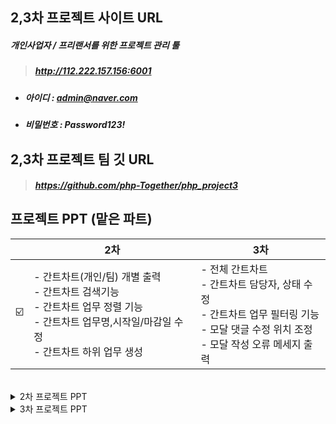 
## 2,3차 프로젝트 사이트 URL
##### 개인사업자 / 프리랜서를 위한 프로젝트 관리 툴
> ##### http://112.222.157.156:6001
- ##### 아이디 : admin@naver.com
- ##### 비밀번호 : Password123!

## 2,3차 프로젝트 팀 깃 URL
> ##### https://github.com/php-Together/php_project3

## 프로젝트 PPT (맡은 파트)
|  | 2차 | 3차 |
| ------ | -- | -- |
| ☑️ | - 간트차트(개인/팀) 개별 출력<br>- 간트차트 검색기능<br>- 간트차트 업무 정렬 기능<br>- 간트차트 업무명,시작일/마감일 수정<br>- 간트차트 하위 업무 생성| - 전체 간트차트<br>- 간트차트 담당자, 상태 수정<br>- 간트차트 업무 필터링 기능<br>- 모달 댓글 수정 위치 조정<br>- 모달 작성 오류 메세지 출력 |

<br>

<details markdown="1">
<summary> 2차 프로젝트 PPT</summary>
  
![image](https://github.com/kktofu720/PHP-2nd-project/assets/142575027/c6b77422-c765-4974-987c-245c51e50695)
![image](https://github.com/kktofu720/PHP-2nd-project/assets/142575027/9994295b-c0a8-4e52-9ed8-f0eedae51778)
![image](https://github.com/kktofu720/PHP-2nd-project/assets/142575027/888d8e8d-0876-470d-b54f-e7420090f7cd)
![image](https://github.com/kktofu720/PHP-2nd-project/assets/142575027/1078d73f-8804-42cb-bfad-9c576b52f904)
![image](https://github.com/kktofu720/PHP-2nd-project/assets/142575027/e8d01832-9bb3-43c4-be0a-8999242e6870)
![image](https://github.com/kktofu720/PHP-2nd-project/assets/142575027/cd2e506f-b0be-4a4a-800e-748b82aec676)
![image](https://github.com/kktofu720/PHP-2nd-project/assets/142575027/553bb0ed-0ea0-413a-a511-52e5196eb5ac)
![image](https://github.com/kktofu720/PHP-2nd-project/assets/142575027/bc05e29c-14f1-497e-ad26-3102e316da42)
![image](https://github.com/kktofu720/PHP-2nd-project/assets/142575027/6a292dd0-c644-41fc-b014-e91303cd858e)
![image](https://github.com/kktofu720/PHP-2nd-project/assets/142575027/b76b7cd7-be91-431d-8181-31a6cb65331a)
![image](https://github.com/kktofu720/PHP-2nd-project/assets/142575027/33021c0d-8fd8-4d13-8942-0e405ef8af0c)
#### > 업무추가/더보기버튼 기능
##### - 우측 상단에 있는 업무추가 버튼을 누르면 작성모달을 통해 상위업무를 추가할 수 있습니다.
##### - 업무명 옆에 있는 더보기 버튼을 누르면 메뉴바가 뜨는데 상세모달을 띄울 수 있는 자세히보기 버튼과 <br>
##### 하위업무를 추가할 수 있는 버튼이 있습니다.
##### - 상위업무에서 눌렀을 땐 자세히보기/하위업무추가 버튼이 뜨고 <br>
##### 하위업무에서 눌렀을 땐 하위업무를 추가할 수 없게 자세히보기 버튼만 뜹니다.
#### > 수정 기능
##### - 업무명과 시작일/마감일의 달력을 클릭 시 바로 수정을 할 수 있으며 차트도 변경됩니다.
<br>

![image](https://github.com/kktofu720/PHP-2nd-project/assets/142575027/0ee1814d-9197-4ffd-881a-01969d7207ab)
#### > 새 업무 추가 문구 출력
##### - 새 프로젝트를 만들고 업무가 없는 상태에서 문구가 출력됩니다.
#### > 검색 기능
##### - 검색란에 업무명/담당자/상태를 검색할 수 있습니다.
##### - 입력한 키워드를 포함한 업무만 뜨게 됩니다.
#### > 정렬 기능
##### - 화살표 모양을 누르면 정렬을 할 수 있습니다.
##### - 한 번 누르면 오름차순, 두 번 누르면 내림차순, 세 번 누르면 정렬해제가 됩니다.
<br>

![image](https://github.com/kktofu720/PHP-2nd-project/assets/142575027/e4e99797-bc49-4707-b6f6-df3452a45c61)
![image](https://github.com/kktofu720/PHP-2nd-project/assets/142575027/c0e049ef-e59d-4399-9283-09003869dedb)

</details>

<details markdown="1">
<summary>3차 프로젝트 PPT</summary>
  
![image](https://github.com/kktofu720/PHP-2nd-project/assets/142575027/455e18ff-0ae2-4939-92a1-d43bc377434b)
![image](https://github.com/kktofu720/PHP-2nd-project/assets/142575027/e738627a-e4a0-4a24-b1c2-53c820c71a1f)
![image](https://github.com/kktofu720/PHP-2nd-project/assets/142575027/700c8d89-919d-4c9c-bc08-46d03707cfdf)
![image](https://github.com/kktofu720/PHP-2nd-project/assets/142575027/58e0740a-6dc5-4fbf-a7a8-844608f89089)
![image](https://github.com/kktofu720/PHP-2nd-project/assets/142575027/7ffffca0-f072-4961-96d1-9ceff74fb390)
![image](https://github.com/kktofu720/PHP-2nd-project/assets/142575027/056cd001-31b5-4483-b046-8de32ee6820e)
![image](https://github.com/kktofu720/PHP-2nd-project/assets/142575027/8e678031-60f2-48ea-a675-5c6a24a1f19e)
![image](https://github.com/kktofu720/PHP-2nd-project/assets/142575027/ee274030-27d1-4668-a644-69e22156b665)
![image](https://github.com/kktofu720/PHP-2nd-project/assets/142575027/904c2031-c457-4021-8706-89b6321c24c8)
![image](https://github.com/kktofu720/PHP-2nd-project/assets/142575027/c26c3725-aa6d-4e09-a8df-4c4229ca1763)
![image](https://github.com/kktofu720/PHP-2nd-project/assets/142575027/ac373e40-7dbc-4c4b-81a6-aee31b8f1fcf)
![image](https://github.com/kktofu720/PHP-2nd-project/assets/142575027/a40dce24-3061-4243-b7cb-f265a03eac81)
![image](https://github.com/kktofu720/PHP-2nd-project/assets/142575027/99fdf803-e3ed-4f9d-9750-7fe86de8b726)

#### > 업무추가/더보기버튼 기능
##### - 우측 상단에 있는 업무추가 버튼을 누르면 작성모달을 통해 상위업무를 추가할 수 있습니다.
##### - 업무명 옆에 있는 더보기 버튼을 누르면 메뉴바가 뜨는데 상세모달을 띄울 수 있는 자세히보기 버튼과 <br>
##### 하위업무를 추가할 수 있는 버튼이 있습니다.
##### - 상위업무에서 눌렀을 땐 자세히보기/하위업무추가 버튼이 뜨고 <br>
##### 하위업무에서 눌렀을 땐 하위업무를 추가할 수 없게 자세히보기 버튼만 뜹니다.
#### > 수정 기능
##### - 업무명과 시작일/마감일의 달력을 클릭 시 바로 수정을 할 수 있으며 차트도 변경됩니다.
<br>

![image](https://github.com/kktofu720/PHP-2nd-project/assets/142575027/9ba15e26-9944-4be5-ba5d-6290c66588d1)
#### > 정렬 기능
##### - 상단에 있는 정렬을 클릭하면 드롭박스가 뜹니다.
##### - 각각의 화살표 모양을 누르면 정렬을 할 수 있습니다.
##### - 한 번 누르면 오름차순, 두 번 누르면 내림차순, 세 번 누르면 정렬해제가 됩니다.

#### > 검색 기능
##### - 좌측 상단에 있는 검색란에 업무명을 검색할 수 있습니다.
##### - 입력한 키워드를 포함한 업무만 뜨게 됩니다.

#### > 새 업무 추가 문구 출력
##### - 새 프로젝트를 만들고 업무가 없는 상태에서 문구가 출력됩니다.
<br>

![image](https://github.com/kktofu720/PHP-2nd-project/assets/142575027/cec6349e-f7d3-4044-b510-eca5b36559c4)

#### > 수정 기능
##### - 담당자와 상태 칸을 누르면 드롭박스가 뜹니다.
##### - 안에 있는 값을 클릭하면 바뀌면서 바로 수정이 가능합니다.

#### > 업무명 자세히 보기
##### - 업무명이 너무 길어 다 안보일 때 마우스를 올리면 팝오버가 뜨며 한 눈에 볼 수 있게 했습니다. 
<br>

![image](https://github.com/kktofu720/PHP-2nd-project/assets/142575027/8cc4e573-c4b0-4dbc-91be-bf712bf8c86d)

#### > 필터링 기능
##### - 상단에 있는 필터를 클릭하면 드롭박스가 뜹니다.
##### - 상태/담당자/시작일/마감일을 각각 체크하면 체크한 값들만 포함된 업무가 필터링 됩니다.
<br>

![image](https://github.com/kktofu720/PHP-2nd-project/assets/142575027/4ba12c60-fa5a-48ab-92c1-d2c58b122d52)

#### > 전체 간트차트 출력
##### - 프로젝트 별 간트차트를 모두 모아 한 번에 볼 수 있는 전체 간트차트입니다.
<br>

![image](https://github.com/kktofu720/PHP-2nd-project/assets/142575027/93241863-5349-4d7e-a763-a0f4fb8b2920)

#### > 모달 댓글 수정 위치 조정
##### - 2차 프로젝트에서 받은 피드백을 반영했습니다.
##### - 모달창에서 댓글 수정위치를 아래의 댓글 등록 부분이 아닌<br>
##### 해당 댓글 위치에서 바로 수정이 가능하도록 조정하였습니다.

#### > 작성/수정 모달 글자 수 제한
##### - 제목 글자 수를 최대 100자, 내용 글자 수를 최대 500자로 제한하였습니다.
##### - 제목을 미입력 시, 제목/내용 글자 수 초과 시 각각 에러메세지를 뜨게 했습니다.
<br>

![image](https://github.com/kktofu720/PHP-2nd-project/assets/142575027/30cb6e27-b198-493f-8cf0-9845ae9a2881)
![image](https://github.com/kktofu720/PHP-2nd-project/assets/142575027/85fcfb58-2506-46aa-9914-6d993cc2c76e)


##### 3차 전체PPT 링크  
> ###### https://www.canva.com/design/DAF6ACiPu1I/SChjWl72RlBmxMNA_PejPA/view?utm_content=DAF6ACiPu1I&utm_campaign=designshare&utm_medium=link&utm_source=editor

</details>
